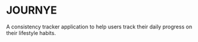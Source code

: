 # JOURNYE
A consistency tracker application to help users track their daily progress on their lifestyle habits.
